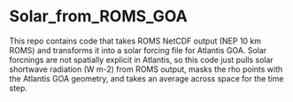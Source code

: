 # Solar_from_ROMS_GOA

This repo contains code that takes ROMS NetCDF output (NEP 10 km ROMS) and transforms it into a solar forcing file for Atlantis GOA. Solar forcnings are not spatially explicit in Atlantis, so this code just pulls solar shortwave radiation (W m-2) from ROMS output, masks the rho points with the Atlantis GOA geometry, and takes an average across space for the time step.
